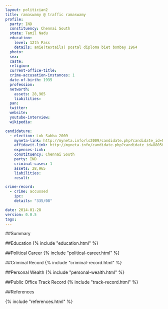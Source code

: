 ```yaml
---
layout: politician2
title: ramaswamy @ traffic ramaswamy
profile: 
  party: IND
  constituency: Chennai South
  state: Tamil Nadu
  education: 
    level: 12th Pass
    details: amie(textails) postal diploma biet bombay 1964
  photo: 
  sex: 
  caste: 
  religion: 
  current-office-title: 
  crime-accusation-instances: 1
  date-of-birth: 1935
  profession: 
  networth: 
    assets: 28,965
    liabilities: 
  pan: 
  twitter: 
  website: 
  youtube-interview: 
  wikipedia: 

candidature: 
  - election: Lok Sabha 2009
    myneta-link: http://myneta.info/ls2009/candidate.php?candidate_id=8805
    affidavit-link: http://myneta.info/candidate.php?candidate_id=8805&scan=original
    expenses-link: 
    constituency: Chennai South 
    party: IND
    criminal-cases: 1
    assets: 28,965
    liabilities: 
    result:  

crime-record: 
  - crime: accussed
    ipc: 
    details: "335/08" 

date: 2014-01-28
version: 0.0.5
tags: 
---
```

##Summary


##Education
{% include "education.html" %}


##Political Career
{% include "political-career.html" %}


##Criminal Record
{% include "criminal-record.html" %}


##Personal Wealth
{% include "personal-wealth.html" %}


##Public Office Track Record
{% include "track-record.html" %}


##References


{% include "references.html" %}